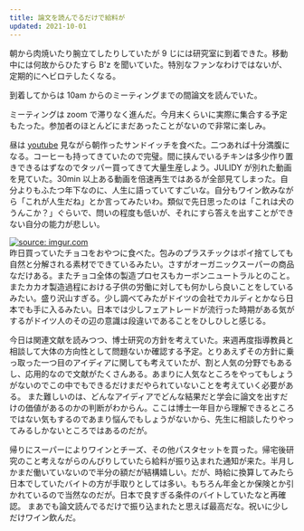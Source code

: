 ```yaml
---
title: 論文を読んでるだけで給料が
updated: 2021-10-01
---
```


朝から肉焼いたり腕立てしたりしていたが 9 じには研究室に到着できた。移動中には何故からひたすら B'z を聞いていた。特別なファンなわけではないが、定期的にヘビロテしたくなる。

到着してからは 10am からのミーティングまでの間論文を読んでいた。

ミーティングは zoom で滞りなく進んだ。今月末くらいに実際に集合する予定もたった。参加者のほとんどにまだあったことがないので非常に楽しみ。

昼は [youtube](https://www.youtube.com/watch?v=WFEVWQgi8sc&ab_channel=JULIDY) 見ながら朝作ったサンドイッチを食べた。二つあれば十分満腹になる。コーヒーも持ってきていたので完璧。間に挟んでいるチキンは多少作り置きできるはずなのでタッパー買ってきて大量生産しよう。JULIDY が別れた動画を見ていた。30min 以上ある動画を倍速再生ではあるが全部見てしまった。自分よりもふたつ年下なのに、人生に語っていてすごいな。自分もワイン飲みながら「これが人生だね」とか言ってみたいわ。類似で先日思ったのは「これは犬のうんこか？」ぐらいで、問いの程度も低いが、それにすら答えを出すことができない自分の能力が悲しい。

<a href="https://imgur.com/n0Lymj6"><img src="https://i.imgur.com/n0Lymj6.jpg" title="source: imgur.com" /></a>  
昨日買っていたチョコをおやつに食べた。包みのプラスチックはポイ捨てしても自然と分解される素材でできているみたい。さすがオーガニックスーパーの商品なだけある。またチョコ全体の製造プロセスもカーボンニュートラルとのこと。またカカオ製造過程における子供の労働に対しても何かしら良いことをしているみたい。盛り沢山すぎる。少し調べてみたがドイツの会社でカルディとかなら日本でも手に入るみたい。日本では少しフェアトレードが流行った時期がある気がするがドイツ人のその辺の意識は段違いであることをひしひしと感じる。

今日は関連文献を読みつつ、博士研究の方針を考えていた。来週再度指導教員と相談して大体の方向性として問題ないか確認する予定。とりあえずその方針に乗っ取った一つ目のアイディアに関しても考えていたが、割と人気の分野でもあるし、応用的なので文献がたくさんある。あまりに人気なところをやってもしょうがないのでこの中でもできるだけまだやられていないことを考えていく必要がある。
また難しいのは、どんなアイディアでどんな結果だと学会に論文を出すだけの価値があるのかの判断がわからん。ここは博士一年目から理解できるところではない気もするのであまり悩んでもしょうがないから、先生に相談したりやってみるしかないところではあるのだが。

帰りにスーパーによりワインとチーズ、その他パスタセットを買った。帰宅後研究のこと考えながらのんびりしていたら給料が振り込まれた通知が来た。半月しかまだ働いていないので半分の額だが結構嬉しい。だが、時給に換算してみたら日本でしていたバイトの方が手取りとしては多い。もちろん年金とか保険とか引かれているので当然なのだが。日本で良すぎる条件のバイトしていたなと再確認。
まあでも論文読んでるだけで振り込まれたと思えば最高だな。祝いに少しだけワイン飲んだ。
